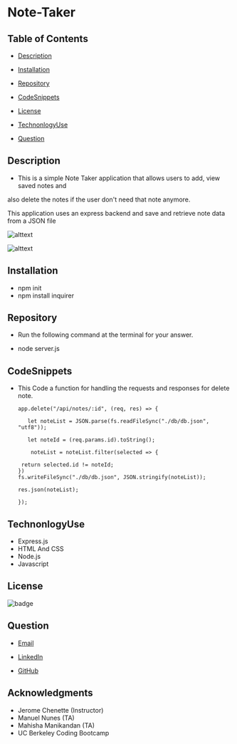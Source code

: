    # Note-Taker

## Table of Contents
 - [Description](#description)

 - [Installation](#installation)

 - [Repository](#Repository)
 
 - [CodeSnippets](#CodeSnippets)

 - [License](#license)

 - [TechnonlogyUse](#TechnonlogyUse)

 - [Question](#Question)

## Description

 * This is a simple Note Taker application that allows users to add, view saved notes and 

 also delete the notes if the user don't need that note anymore. 

 This application uses an express backend and save and retrieve note data from a JSON file

  ![alttext](https://lh3.googleusercontent.com/TW9xGLzyapBdzXA59EMVs_teFaBlkDd1gut7lrIDqHFkP_4Y6jpRXc_Rxu_niMLWt8bIhqM=s500)

  ![alttext](https://lh3.googleusercontent.com/cAwVFJ3vF7UNQV_WsvmB7_W1gHuHScPiOmCilZV4eRHf65oWdnvLCsYntdUZFQbfeo4Pdx4=s500)

## Installation
 * npm init 
 * npm install inquirer

 ## Repository

 * Run the following command at the terminal for your answer.

 * node server.js

## CodeSnippets
 * This Code a function for handling the requests and responses for delete note.
       
       app.delete("/api/notes/:id", (req, res) => {

          let noteList = JSON.parse(fs.readFileSync("./db/db.json", "utf8"));

          let noteId = (req.params.id).toString();

           noteList = noteList.filter(selected => {

        return selected.id != noteId;
       })
       fs.writeFileSync("./db/db.json", JSON.stringify(noteList));

       res.json(noteList);

       });

## TechnonlogyUse

 * Express.js
 * HTML And CSS
 * Node.js
 * Javascript
 

## License

 ![badge](https://shields.io/badge/license-MIT-green)


## Question
  
 * [Email](abuye20@yahoo.com)

 * [LinkedIn](https://www.linkedin.com/in/abuye-mamuye-5a49921b0/)

 * [GitHub](https://github.com/AbuyeM1)

## Acknowledgments
- Jerome Chenette (Instructor)
- Manuel Nunes (TA)
- Mahisha Manikandan (TA)
- UC Berkeley Coding Bootcamp


